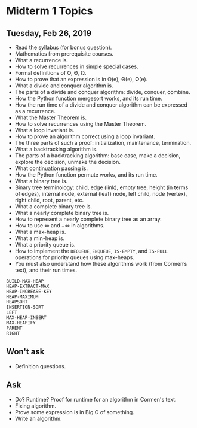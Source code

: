 # Midterm 1 Topics
## Tuesday, Feb 26, 2019
 * Read the syllabus (for bonus question).
 * Mathematics from prerequisite courses.
 * What a recurrence is.
 * How to solve recurrences in simple special cases.
 * Formal definitions of O, Θ, Ω.
 * How to prove that an expression is in O(e), Θ(e), Ω(e).
 * What a divide and conquer algorithm is.
 * The parts of a divide and conquer algorithm: divide, conquer, combine.
 * How the Python function mergesort works, and its run time.
 * How the run time of a divide and conquer algorithm can be expressed as a recurrence.
 * What the Master Theorem is.
 * How to solve recurrences using the Master Theorem.
 * What a loop invariant is.
 * How to prove an algorithm correct using a loop invariant.
 * The three parts of such a proof: initialization, maintenance, termination.
 * What a backtracking algorithm is.
 * The parts of a backtracking algorithm: base case, make a decision, explore the decision, unmake the decision.
 * What continuation passing is.
 * How the Python function permute works, and its run time.
 * What a binary tree is.
 * Binary tree terminology: child, edge (link), empty tree, height (in terms of edges), internal node, external (leaf) node, left child, node (vertex), right child, root, parent, etc.
 * What a complete binary tree is.
 * What a nearly complete binary tree is.
 * How to represent a nearly complete binary tree as an array.
 * How to use ∞ and −∞ in algorithms.
 * What a max-heap is.
 * What a min-heap is.
 * What a priority queue is.
 * How to implement the `DEQUEUE`, `ENQUEUE`, `IS-EMPTY`, and `IS-FULL` operations for priority queues using max-heaps.
 * You must also understand how these algorithms work (from Cormen’s text), and their run times.
```
BUILD-MAX-HEAP  
HEAP-EXTRACT-MAX  
HEAP-INCREASE-KEY  
HEAP-MAXIMUM  
HEAPSORT  
INSERTION-SORT  
LEFT  
MAX-HEAP-INSERT  
MAX-HEAPIFY  
PARENT  
RIGHT
```


## Won't ask
 * Definition questions.

## Ask
 * Do? Runtime? Proof for runtime for an algorithm in Cormen's text.
 * Fixing algorithm.
 * Prove some expression is in Big O of something.
 * Write an algorithm.